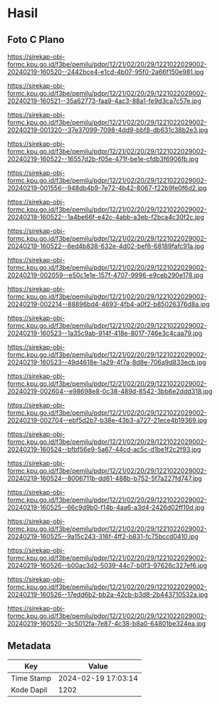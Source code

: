 # Hasil

## Foto C Plano

https://sirekap-obj-formc.kpu.go.id/f3be/pemilu/pdpr/12/21/02/20/29/1221022029002-20240219-160520--2442bce4-e1cd-4b07-95f0-2a66f150e981.jpg

https://sirekap-obj-formc.kpu.go.id/f3be/pemilu/pdpr/12/21/02/20/29/1221022029002-20240219-160521--35a62773-faa9-4ac3-88a1-fe9d3ca7c57e.jpg

https://sirekap-obj-formc.kpu.go.id/f3be/pemilu/pdpr/12/21/02/20/29/1221022029002-20240219-001320--37e37099-7098-4dd9-bbf8-db631c38b2e3.jpg

https://sirekap-obj-formc.kpu.go.id/f3be/pemilu/pdpr/12/21/02/20/29/1221022029002-20240219-160522--16557d2b-f05e-471f-be1e-cfdb3f6906fb.jpg

https://sirekap-obj-formc.kpu.go.id/f3be/pemilu/pdpr/12/21/02/20/29/1221022029002-20240219-001556--948db4b9-7e72-4b42-8067-f22b9fe0f6d2.jpg

https://sirekap-obj-formc.kpu.go.id/f3be/pemilu/pdpr/12/21/02/20/29/1221022029002-20240219-160522--1a4be66f-e42c-4abb-a3eb-f2bca4c30f2c.jpg

https://sirekap-obj-formc.kpu.go.id/f3be/pemilu/pdpr/12/21/02/20/29/1221022029002-20240219-160522--6ed4b838-632e-4d02-bef6-68189fafc91a.jpg

https://sirekap-obj-formc.kpu.go.id/f3be/pemilu/pdpr/12/21/02/20/29/1221022029002-20240219-002059--e50c1e1e-157f-4707-9996-e9ceb290e178.jpg

https://sirekap-obj-formc.kpu.go.id/f3be/pemilu/pdpr/12/21/02/20/29/1221022029002-20240219-002214--88896bd4-4693-4fb4-a0f2-b85026376d8a.jpg

https://sirekap-obj-formc.kpu.go.id/f3be/pemilu/pdpr/12/21/02/20/29/1221022029002-20240219-160523--1a35c9ab-914f-418e-8017-746e3c4caa79.jpg

https://sirekap-obj-formc.kpu.go.id/f3be/pemilu/pdpr/12/21/02/20/29/1221022029002-20240219-160523--49d4618e-1a29-4f7a-8d8e-706a9d833ecb.jpg

https://sirekap-obj-formc.kpu.go.id/f3be/pemilu/pdpr/12/21/02/20/29/1221022029002-20240219-002604--e98698e8-0c38-489d-8542-3bb6e2ddd318.jpg

https://sirekap-obj-formc.kpu.go.id/f3be/pemilu/pdpr/12/21/02/20/29/1221022029002-20240219-002704--ebf5d2b7-b38e-43b3-a727-21ece4b19369.jpg

https://sirekap-obj-formc.kpu.go.id/f3be/pemilu/pdpr/12/21/02/20/29/1221022029002-20240219-160524--bfbf56e9-5a67-44cd-ac5c-d1be1f2c2f93.jpg

https://sirekap-obj-formc.kpu.go.id/f3be/pemilu/pdpr/12/21/02/20/29/1221022029002-20240219-160524--8006711b-dd61-488b-b752-5f7a227fd747.jpg

https://sirekap-obj-formc.kpu.go.id/f3be/pemilu/pdpr/12/21/02/20/29/1221022029002-20240219-160525--66c9d9b0-f14b-4aa6-a3d4-2426d02ff10d.jpg

https://sirekap-obj-formc.kpu.go.id/f3be/pemilu/pdpr/12/21/02/20/29/1221022029002-20240219-160525--9a15c243-316f-4ff2-b831-fc75bccd0410.jpg

https://sirekap-obj-formc.kpu.go.id/f3be/pemilu/pdpr/12/21/02/20/29/1221022029002-20240219-160526--b00ac3d2-5039-44c7-b0f3-97626c327ef6.jpg

https://sirekap-obj-formc.kpu.go.id/f3be/pemilu/pdpr/12/21/02/20/29/1221022029002-20240219-160526--17edd6b2-bb2a-42cb-b3d8-2b443710532a.jpg

https://sirekap-obj-formc.kpu.go.id/f3be/pemilu/pdpr/12/21/02/20/29/1221022029002-20240219-160520--3c5012fa-7e87-4c38-b8a0-64801be324ea.jpg


## Metadata

| Key        | Value               |
| ---------- | ------------------- |
| Time Stamp | 2024-02-19 17:03:14 |
| Kode Dapil | 1202                |



